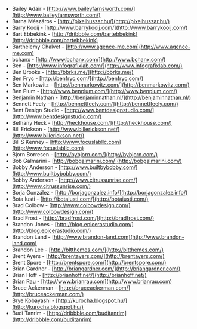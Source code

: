  * Bailey Adair - [http://www.baileyfarnsworth.com/](http://www.baileyfarnsworth.com/)
 * Barna Mészáros - [http://pixelhuszar.hu/](http://pixelhuszar.hu/)
 * Barry Kooij - [http://www.barrykooij.com/](http://www.barrykooij.com/)
 * Bart Ebbekink - [http://dribbble.com/bartebbekink](http://dribbble.com/bartebbekink)
 * Barthelemy Chalvet - [http://www.agence-me.com](http://www.agence-me.com)
 * bchanx - [http://www.bchanx.com/](http://www.bchanx.com/)
 * Ben - [http://www.infografixlab.com/](http://www.infografixlab.com/)
 * Ben Brooks - [http://bbrks.me/](http://bbrks.me/)
 * Ben Fryc - [http://benfryc.com/](http://benfryc.com/)
 * Ben Markowitz - [http://benmarkowitz.com/](http://benmarkowitz.com/)
 * Ben Plum - [http://www.benplum.com/](http://www.benplum.com/)
 * Benjamin Nathan - [http://benjaminnathan.nl/](http://benjaminnathan.nl/)
 * Bennett Feely - [http://bennettfeely.com/](http://bennettfeely.com/)
 * Bent Design Studio - [http://www.bentdesignstudio.com/](http://www.bentdesignstudio.com/)
 * Bethany Heck - [http://heckhouse.com/](http://heckhouse.com/)
 * Bill Erickson - [http://www.billerickson.net/](http://www.billerickson.net/)
 * Bill S Kenney - [http://www.focuslabllc.com](http://www.focuslabllc.com)
 * Bjorn Borresen - [http://bybjorn.com/](http://bybjorn.com/)
 * Bob Galmarini - [http://bobgalmarini.com/](http://bobgalmarini.com/)
 * Bobby Anderson - [http://www.builtbybobby.com/](http://www.builtbybobby.com/)
 * Bobby Anderson - [http://www.citrussunrise.com/](http://www.citrussunrise.com/)
 * Borja González - [http://borjagonzalez.info/](http://borjagonzalez.info/)
 * Bota Iusti - [http://botaiusti.com/](http://botaiusti.com/)
 * Brad Colbow - [http://www.colbowdesign.com/](http://www.colbowdesign.com/)
 * Brad Frost - [http://bradfrost.com/](http://bradfrost.com/)
 * Brandon Jones - [http://blog.epicerastudio.com/](http://blog.epicerastudio.com/)
 * Brandon Land - [http://www.brandon-land.com](http://www.brandon-land.com)
 * Brandon Lee - [http://bltthemes.com/](http://bltthemes.com/)
 * Brent Ayers - [http://brentayers.com/](http://brentayers.com/)
 * Brent Spore - [http://brentspore.com/](http://brentspore.com/)
 * Brian Gardner - [http://briangardner.com/](http://briangardner.com/)
 * Brian Hoff - [http://brianhoff.net/](http://brianhoff.net/)
 * Brian Rau - [http://www.brianrau.com](http://www.brianrau.com)
 * Bruce Ackerman - [http://bruceackerman.com/](http://bruceackerman.com/)
 * Brye Kobayashi - [http://kurocha.blogspot.hu/](http://kurocha.blogspot.hu/)
 * Budi Tanrim - [http://dribbble.com/buditanrim](http://dribbble.com/buditanrim)